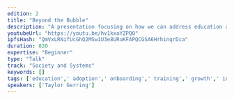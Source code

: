 ```yaml
---
edition: 2
title: "Beyond the Bubble"
description: "A presentation focusing on how we can address education and adoption challenges to expand the blockchain industry."
youtubeUrl: "https://youtu.be/hv1kxaYZPQ0"
ipfsHash: "QmVxLRNifUcGhQ2MSw1U3e8URuKFAPQCGSA6HrhinqrDca"
duration: 820
expertise: "Beginner"
type: "Talk"
track: "Society and Systems"
keywords: []
tags: ['education',' adoption',' onboarding',' training',' growth',' industry',' enterprise',' scalability',' fintech',' privacy',' security',' data','Society and Systems']
speakers: ['Taylor Gerring']
---
```


